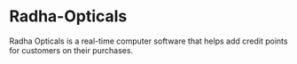 # Radha-Opticals
Radha Opticals is a real-time computer software that helps add credit points for customers on their purchases.
